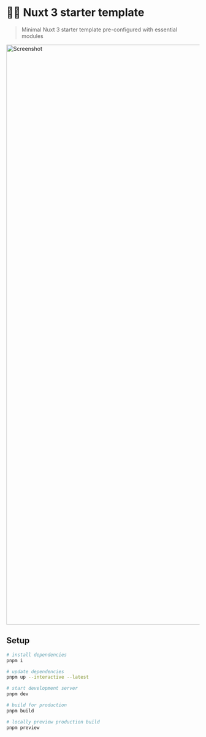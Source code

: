 # 🧚🏻 Nuxt 3 starter template

> Minimal Nuxt 3 starter template pre-configured with essential modules

<a href="https://the-nuxt-starter.vercel.app">
  <img width="1512" alt="Screenshot" src="https://github.com/matijaoe/nuxt-starter/assets/46557266/39a34562-1cdf-474b-a00a-1c69205d9cda">
</a>

## Setup

```bash
# install dependencies
pnpm i

# update dependencies
pnpm up --interactive --latest

# start development server
pnpm dev

# build for production
pnpm build

# locally preview production build
pnpm preview
```
